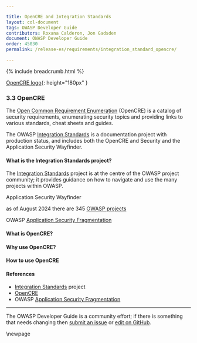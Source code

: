 ```yaml
---

title: OpenCRE and Integration Standards
layout: col-document
tags: OWASP Developer Guide
contributors: Roxana Calderon, Jon Gadsden
document: OWASP Developer Guide
order: 45030
permalink: /release-es/requirements/integration_standard_opencre/

---
```


{% include breadcrumb.html %}

[OpenCRE logo](../../../assets/images/logos/opencre.png "OWASP OpenCRE"){: height="180px" }

### 3.3 OpenCRE

The [Open Common Requirement Enumeration][opencre] (OpenCRE) is a catalog of security requirements,
enumerating security topics and providing links to various standards, cheat sheets and guides.

The OWASP [Integration Standards][intstand] is a documentation project with production status,
and includes both the OpenCRE and Security and the Application Security Wayfinder.

#### What is the Integration Standards project?

The [Integration Standards][intstand] project is at the centre of the OWASP project community;
it provides guidance on how to navigate and use the many projects within OWASP.

Application Security Wayfinder

as of August 2024 there are 345 [OWASP projects][projects]

OWASP [Application Security Fragmentation][sdlc]

#### What is OpenCRE?

#### Why use OpenCRE?

#### How to use OpenCRE

#### References

* [Integration Standards][intstand] project
* [OpenCRE][opencre]
* OWASP [Application Security Fragmentation][sdlc]

----

The OWASP Developer Guide is a community effort; if there is something that needs changing
then [submit an issue][issue0503] or [edit on GitHub][edit0503].

[edit0503]: https://github.com/OWASP/www-project-developer-guide/blob/main/draft/05-requirements/03-int-stand.md
[issue0503]: https://github.com/OWASP/www-project-developer-guide/issues/new?labels=content&template=request.md&title=Update:%2005-requirements/03-int-stand
[opencre]: https://www.opencre.org/
[intstand]: https://owasp.org/www-project-integration-standards/
[projects]: https://owasp.org/projects/
[sdlc]: https://owasp.org/www-project-integration-standards/writeups/owasp_in_sdlc/

\newpage
